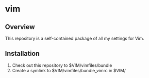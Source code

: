 vim
===

Overview
--------

This repository is a self-contained package of all my settings for Vim.

Installation
------------
1. Check out this repository to $VIM/vimfiles/bundle
2. Create a symlink to $VIM/vimfiles/bundle\_vimrc in $VIM/

